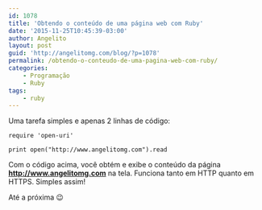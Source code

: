 ```yaml
---
id: 1078
title: 'Obtendo o conteúdo de uma página web com Ruby'
date: '2015-11-25T10:45:39-03:00'
author: Angelito
layout: post
guid: 'http://angelitomg.com/blog/?p=1078'
permalink: /obtendo-o-conteudo-de-uma-pagina-web-com-ruby/
categories:
    - Programação
    - Ruby
tags:
    - ruby
---
```


Uma tarefa simples e apenas 2 linhas de código:

`require 'open-uri'` 

`print open("http://www.angelitomg.com").read` 

Com o código acima, você obtém e exibe o conteúdo da página **<http://www.angelitomg.com>** na tela. Funciona tanto em HTTP quanto em HTTPS. Simples assim!

Até a próxima 😉